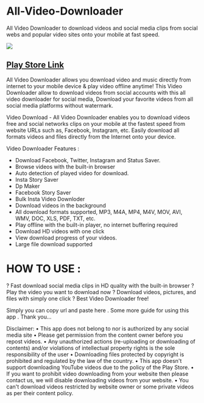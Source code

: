 # All-Video-Downloader
All Video Downloader to download videos and social media clips from social webs and popular video sites onto your mobile at fast speed.

![](https://play-lh.googleusercontent.com/tCUHnyp8kldBJ7BE7BIyHnB_zCyhipRyIFajpA88CK42y4RLcnhLRYEXi5Da6Mbq3Ep7=w240-h480-rw)

## [Play Store Link](https://play.google.com/store/apps/details?id=com.hdvideo.bestdownloder.videocreator)

All Video Downloader allows you download video and music directly from internet to your mobile device & play video offline anytime!
This Video Downloader allow to download videos from social accounts with this all video downloader for social media, Download your favorite videos from all social media platforms without watermark.

Video Download - All Video Downloader enables you to download videos free and social networks clips on your mobile at the fastest speed from website URLs such as, Facebook, Instagram, etc. Easily download all formats videos and files directly from the Internet onto your device.

Video Downloader Features :
- Download Facebook, Twitter, Instagram and Status Saver.
- Browse videos with the built-in browser
- Auto detection of played video for download.
- Insta Story Saver
- Dp Maker
- Facebook Story Saver
- Bulk Insta Video Downloder
- Download videos in the background
- All download formats supported, MP3, M4A, MP4, M4V, MOV, AVI, WMV, DOC, XLS, PDF, TXT, etc.
- Play offline with the built-in player, no internet buffering required
- Download HD videos with one click
- View download progress of your videos.
- Large file download supported

HOW TO USE :
==================
? Fast download social media clips in HD quality with the built-in browser
? Play the video you want to download now
? Download videos, pictures, and files with simply one click
? Best Video Downloader free!

Simply you can copy url and paste here . Some more guide for using this app .
Thank you...

Disclaimer:
• This app does not belong to nor is authorized by any social media site
• Please get permission from the content owner before you repost videos.
• Any unauthorized actions (re-uploading or downloading of contents) and/or violations of intellectual property rights is the sole responsibility of the user
• Downloading files protected by copyright is prohibited and regulated by the law of the country.
• This app doesn't support downloading YouTube videos due to the policy of the Play Store.
• If you want to prohibit video downloading from your website then please contact us, we will disable downloading videos from your website.
• You can't download videos restricted by website owner or some private videos as per their content policy.

